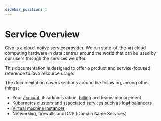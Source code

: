 ```yaml
---
sidebar_position: 1
---
```


# Service Overview

Civo is a cloud-native service provider. We run state-of-the-art cloud computing hardware in data centres around the world that can be used by our users through the services we offer.

This documentation is designed to offer a product and service-focused reference to Civo resource usage.

The documentation covers sections around the following, among other things:

- Your [account](../account/signing-up.md), its administration, [billing](../account/billing.md) and teams management
- [Kubernetes clusters](../kubernetes/kubernetes-introduction) and associated services such as load balancers
- [Virtual machine instances](../compute/instances-introduction.md)
- Networking, firewalls and DNS (Domain Name Services)
